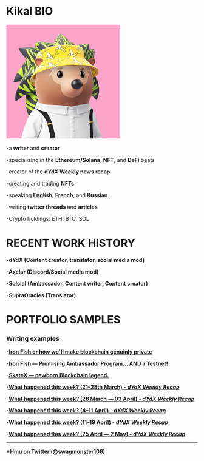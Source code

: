 # <b>Kikal BIO</b>


![photo](/data/assets/small_avathar.png)

-a <b>writer</b> and <b>creator</b>

-specializing in the <b>Ethereum/Solana</b>, <b>NFT</b>, and <b>DeFi</b> beats

-creator of the <b>dYdX Weekly news recap</b>

-creating and trading <b>NFTs</b>

-speaking <b>English</b>, <b>French</b>, and <b>Russian</b>

-writing <b>twitter threads</b> and <b>articles</b>

-Crypto holdings: ETH, BTC, SOL


# <b>RECENT WORK HISTORY

-<b>dYdX</b> (Content creator, translator, social media mod)
  
-<b>Axelar</b> (Discord/Social media mod)

-<b>Solcial</b> (Ambassador, Content writer, Content creator)
  
-<b>SupraOracles</b> (Translator)

# <b>PORTFOLIO SAMPLES</b>

### Writing examples  
  
-[Iron Fish or how we`ll make blockchain genuinly private](https://kikal6.medium.com/iron-fish-or-how-we-ll-make-blockchain-genuinly-private-628fa3286541)

-[Iron Fish — Promising Ambassador Program… AND a Testnet!](https://kikal6.medium.com/iron-fish-ambassador-program-testnet-239b679c7d97)
  
-[SkateX — newborn Blockchain legend.](https://kikal6.medium.com/skatex-newborn-blockchain-legend-66eb81523b48)
  
-[What happened this week? (21–28th March) - *dYdX Weekly Recap*](https://medium.com/@dYdXweekly/what-happened-this-week-f7037488dcbc)
  
-[What happened this week? (28 March — 03 April) - *dYdX Weekly Recap*](https://medium.com/@dYdXweekly/what-happened-this-week-d43fae22a78d)
  
-[What happened this week? (4–11 April) - *dYdX Weekly Recap*](https://medium.com/@dYdXweekly/what-happened-this-week-4-11-april-89ae08bdf356)
  
-[What happened this week? (11–19 April) - *dYdX Weekly Recap*](https://medium.com/@dYdXweekly/what-happened-this-week-11-19-april-699b4e61b3ea)

-[What happened this week? (25 April — 2 May) - *dYdX Weekly Recap*](https://medium.com/@dYdXweekly/what-happened-this-week-25-april-2-may-a3c8e71b2659)
  

***

*Hmu on Twitter ([@swagmonster106](https://twitter.com/swagmonster106))
